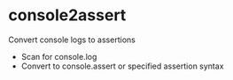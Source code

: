 # console2assert
Convert console logs to assertions

* Scan for console.log
* Convert to console.assert or specified assertion syntax
